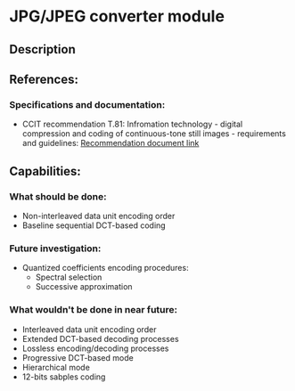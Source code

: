 # JPG/JPEG converter module 
## Description

## References: 
### Specifications and documentation:
- CCIT recommendation T.81: Infromation technology - digital compression and coding of 
continuous-tone still images - requirements and guidelines: [Recommendation document link](https://www.w3.org/Graphics/JPEG/itu-t81.pdf)

## Capabilities: 
### What should be done:
* Non-interleaved data unit encoding order 
* Baseline sequential DCT-based coding

### Future investigation: 
- Quantized coefficients encoding procedures:
  - Spectral selection
  - Successive approximation

### What wouldn't be done in near future:
- Interleaved data unit encoding order
- Extended DCT-based decoding processes
- Lossless encoding/decoding processes
- Progressive DCT-based mode
- Hierarchical mode
- 12-bits sabples coding
